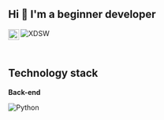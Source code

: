 ## Hi 👋 I'm a beginner developer


<a href="https://vk.com/dizainer_ps">
  <img align="left" alt="vk" width="22px" src="https://vk.com/images/icons/favicons/fav_logo.ico?6">
</a>

![XDSW](https://github.com/Fanerkaa/Fanerkaa/assets/100419440/6cf9ecee-d3c2-4221-815c-4fc3b79e3604)


</br>

## Technology stack

**Back-end**

![Python](https://img.shields.io/badge/python-3670A0?style=for-the-badge&logo=python&logoColor=ffdd54)
